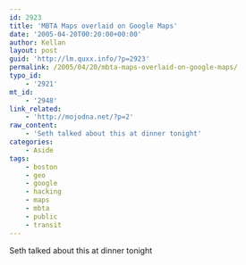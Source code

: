 ```yaml
---
id: 2923
title: 'MBTA Maps overlaid on Google Maps'
date: '2005-04-20T00:20:00+00:00'
author: Kellan
layout: post
guid: 'http://lm.quxx.info/?p=2923'
permalink: /2005/04/20/mbta-maps-overlaid-on-google-maps/
typo_id:
    - '2921'
mt_id:
    - '2948'
link_related:
    - 'http://mojodna.net/?p=2'
raw_content:
    - 'Seth talked about this at dinner tonight'
categories:
    - Aside
tags:
    - boston
    - geo
    - google
    - hacking
    - maps
    - mbta
    - public
    - transit
---
```


Seth talked about this at dinner tonight